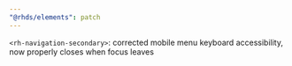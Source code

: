 ```yaml
---
"@rhds/elements": patch
---
```


`<rh-navigation-secondary>`: corrected mobile menu keyboard accessibility, now properly closes when focus leaves
